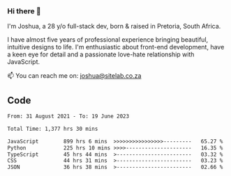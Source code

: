 ### Hi there 👋

I'm Joshua, a 28 y/o full-stack dev, born & raised in Pretoria, South Africa. 

I have almost five years of professional experience bringing beautiful, intuitive designs to life. I'm enthusiastic about front-end development, have a keen eye for detail and a passionate love-hate relationship with JavaScript.

📫 You can reach me on: joshua@sitelab.co.za

## **Code**

<!--START_SECTION:waka-->

```txt
From: 31 August 2021 - To: 19 June 2023

Total Time: 1,377 hrs 30 mins

JavaScript        899 hrs 6 mins  >>>>>>>>>>>>>>>>---------   65.27 %
Python            225 hrs 10 mins >>>>---------------------   16.35 %
TypeScript        45 hrs 44 mins  >------------------------   03.32 %
CSS               44 hrs 31 mins  >------------------------   03.23 %
JSON              36 hrs 38 mins  >------------------------   02.66 %
```

<!--END_SECTION:waka-->
